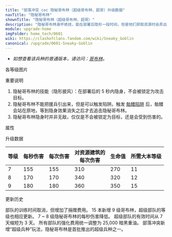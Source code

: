 ```yaml
---
title: "部落冲突 coc 隐秘哥布林（超级哥布林、超哥）升级数据"
navTitle: "隐秘哥布林"
shownTitle: "隐秘哥布林（超级哥布林、超哥）"
description: "隐秘哥布林身怀绝技，能在部署后隐形一段时间，但是他们获取资源时会弄出巨大的响动，很容易暴露行踪。"
module: upgrade-home
imgFolder: home_tech/0601
wiki: https://clashofclans.fandom.com/wiki/Sneaky_Goblin
canonical: /upgrade/0601-Sneaky-Goblin
---
```


- *如想查看该兵种的普通版本，请访问：[哥布林](/upgrade/0003-Goblin)。*

<UnitInfo :folder="$frontmatter.imgFolder" imgSrc="Sneaky_Goblin_info.png" :imgAlt="$frontmatter.navTitle" :description="$frontmatter.description" />

<SmallTitle>各等级图片</SmallTitle>

<Panel>
    <UnitImgGroup :folder="$frontmatter.imgFolder">
        <UnitImg imgTitle="所有等级" imgSrc="Sneaky_Goblin7.png" />
    </UnitImgGroup>
</Panel>

<SmallTitle>重要说明</SmallTitle>

1. 隐秘哥布林的技能（隐形披风）：在部署后的 5 秒内隐身，不会被锁定为攻击目标。
2. 隐秘哥布林不能把援兵引出来，但是可以触发陷阱。触发 [骷髅陷阱](/upgrade/0385-Skeleton-Trap) 后，骷髅会站在原地，等到隐身效果消失之后才去追击隐秘哥布林。
3. 隐秘哥布林隐身时并非无敌，仅仅是不会被锁定为目标，还是会受到伤害的。

<SmallTitle>属性</SmallTitle>

<UnitProperties>
    <UnitProperty pKey="部队类型" pValue="地面近战单位" />
    <UnitProperty pKey="攻击偏好" pValue="资源建筑 (2 倍伤害)" />
    <UnitProperty pKey="伤害类型" pValue="单体伤害" />
    <UnitProperty pKey="攻击的目标" pValue="仅地面目标" />
    <UnitProperty pKey="占据人口" pValue="3" />
    <UnitProperty pKey="移动速度" pValue="4 格/秒" />
    <UnitProperty pKey="攻击速度" pValue="1 秒/次" />
    <UnitProperty pKey="攻击距离" pValue="0.4 格" />
    <UnitProperty pKey="最低哥布林等级" pValue="7" />
    <UnitProperty pKey="最低大本等级" pValue="11" />
    <UnitProperty pKey="强化费用" pValue="2.5 万黑油" />
    <UnitProperty pKey="强化有效期" pValue="3 天" />
    <UnitProperty pKey="训练时间" pValue="无" trainingSystem="2025" />
    <UnitProperty pKey="捐赠费用" pValue="2,2,6000,Elixir" :isDonationCost="true" />
</UnitProperties>

<SmallTitle>升级数据</SmallTitle>

<UnitTable>

| 等级 |  每秒伤害 | 每次伤害 |对资源建筑的<br>每次伤害| 生命值 |所需大本等级|
| ---- |   ----   |   ----  |          ----        |  ---- |    ----   |
|   7  |    155   |   155   |          310         |   270 |     11    |
|   8  |    170   |   170   |          340         |   320 |     12    |
|   9  |    180   |   180   |          360         |   350 |     15    |
</UnitTable>

<SmallTitle>更新历史</SmallTitle>

<Timeline>
    <TimelineItem date="2025/03/27">
        <TimelineRow>部队的训练时间取消，但增加了捐赠费用。</TimelineRow>
    </TimelineItem>
    <TimelineItem date="2023/06/12">
        <TimelineRow>15 本新增 9 级哥布林，超级部队的等级也相应更新。</TimelineRow>
    </TimelineItem>
    <TimelineItem date="2022/06/27">
        <TimelineRow>7 ~ 8 级隐秘哥布林的每秒伤害降低。</TimelineRow>
    </TimelineItem>
    <TimelineItem date="2020/12/07">
        <TimelineRow>超级部队的有效时间从 7 天缩短为 3 天。</TimelineRow>
        <TimelineRow>所有部队的强化费用统一调整为 25,000 暗黑重油。</TimelineRow>
    </TimelineItem>
    <TimelineItem date="2020/03/30">
        <TimelineRow>部落冲突新增“超级兵种”玩法，隐秘哥布林是首批推出的超级兵种之一。</TimelineRow>
    </TimelineItem>
    <TimelineItem :historyBottom="true" />
</Timeline>